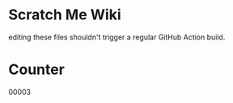 # Scratch Me Wiki
editing these files shouldn't trigger a regular GitHub Action build.

# Counter
00003
